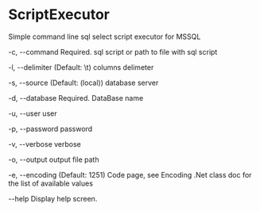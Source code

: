 ScriptExecutor
==============
Simple command line sql select script executor for MSSQL

  -c, --command      Required. sql script or path to file with sql script

  -l, --delimiter    (Default: \t) columns delimeter

  -s, --source       (Default: (local)) database server

  -d, --database     Required. DataBase name

  -u, --user         user

  -p, --password     password

  -v, --verbose      verbose

  -o, --output       output file path

  -e, --encoding     (Default: 1251) Code page, see Encoding .Net class doc for
                     the list of available values

  --help             Display help screen.
